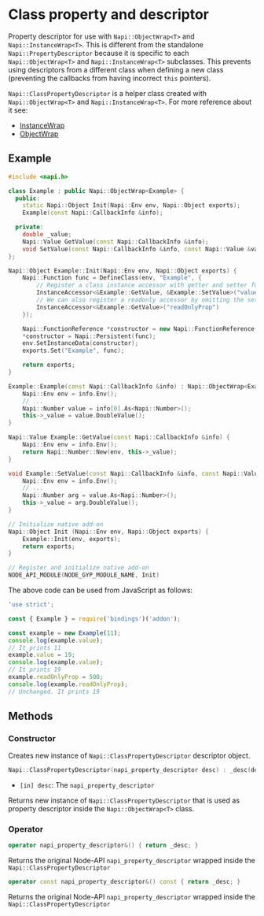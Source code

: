# Class property and descriptor

Property descriptor for use with `Napi::ObjectWrap<T>` and 
`Napi::InstanceWrap<T>`. This is different from the standalone
`Napi::PropertyDescriptor` because it is specific to each 
`Napi::ObjectWrap<T>` and `Napi::InstanceWrap<T>` subclasses.
This prevents using descriptors from a different class when defining a new
class (preventing the callbacks from having incorrect `this` pointers).

`Napi::ClassPropertyDescriptor` is a helper class created with
`Napi::ObjectWrap<T>` and `Napi::InstanceWrap<T>`. For more reference about it
see:

- [InstanceWrap](./instance_wrap.md)
- [ObjectWrap](./object_wrap.md)

## Example

```cpp
#include <napi.h>

class Example : public Napi::ObjectWrap<Example> {
  public:
    static Napi::Object Init(Napi::Env env, Napi::Object exports);
    Example(const Napi::CallbackInfo &info);

  private:
    double _value;
    Napi::Value GetValue(const Napi::CallbackInfo &info);
    void SetValue(const Napi::CallbackInfo &info, const Napi::Value &value);
};

Napi::Object Example::Init(Napi::Env env, Napi::Object exports) {
    Napi::Function func = DefineClass(env, "Example", {
        // Register a class instance accessor with getter and setter functions.
        InstanceAccessor<&Example::GetValue, &Example::SetValue>("value"),
        // We can also register a readonly accessor by omitting the setter.
        InstanceAccessor<&Example::GetValue>("readOnlyProp")
    });

    Napi::FunctionReference *constructor = new Napi::FunctionReference();
    *constructor = Napi::Persistent(func);
    env.SetInstanceData(constructor);
    exports.Set("Example", func);

    return exports;
}

Example::Example(const Napi::CallbackInfo &info) : Napi::ObjectWrap<Example>(info) {
    Napi::Env env = info.Env();
    // ...
    Napi::Number value = info[0].As<Napi::Number>();
    this->_value = value.DoubleValue();
}

Napi::Value Example::GetValue(const Napi::CallbackInfo &info) {
    Napi::Env env = info.Env();
    return Napi::Number::New(env, this->_value);
}

void Example::SetValue(const Napi::CallbackInfo &info, const Napi::Value &value) {
    Napi::Env env = info.Env();
    // ...
    Napi::Number arg = value.As<Napi::Number>();
    this->_value = arg.DoubleValue();
}

// Initialize native add-on
Napi::Object Init (Napi::Env env, Napi::Object exports) {
    Example::Init(env, exports);
    return exports;
}

// Register and initialize native add-on
NODE_API_MODULE(NODE_GYP_MODULE_NAME, Init)
```

The above code can be used from JavaScript as follows:

```js
'use strict';

const { Example } = require('bindings')('addon');

const example = new Example(11);
console.log(example.value);
// It prints 11
example.value = 19;
console.log(example.value);
// It prints 19
example.readOnlyProp = 500;
console.log(example.readOnlyProp);
// Unchanged. It prints 19
```

## Methods

### Constructor

Creates new instance of `Napi::ClassPropertyDescriptor` descriptor object.

```cpp
Napi::ClassPropertyDescriptor(napi_property_descriptor desc) : _desc(desc) {}
```

- `[in] desc`: The `napi_property_descriptor`

Returns new instance of `Napi::ClassPropertyDescriptor` that is used as property descriptor
inside the `Napi::ObjectWrap<T>` class.

### Operator

```cpp
operator napi_property_descriptor&() { return _desc; }
```

Returns the original Node-API `napi_property_descriptor` wrapped inside the `Napi::ClassPropertyDescriptor`

```cpp
operator const napi_property_descriptor&() const { return _desc; }
```

Returns the original Node-API `napi_property_descriptor` wrapped inside the `Napi::ClassPropertyDescriptor`

